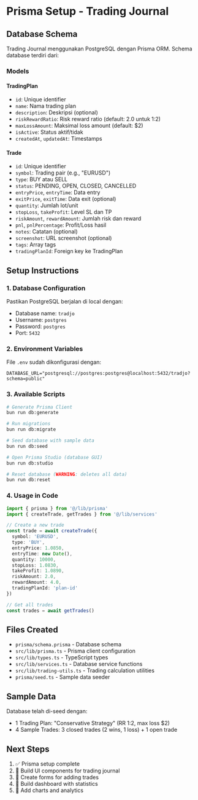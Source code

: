 # Prisma Setup - Trading Journal

## Database Schema

Trading Journal menggunakan PostgreSQL dengan Prisma ORM. Schema database terdiri dari:

### Models

#### TradingPlan
- `id`: Unique identifier
- `name`: Nama trading plan
- `description`: Deskripsi (optional)
- `riskRewardRatio`: Risk reward ratio (default: 2.0 untuk 1:2)
- `maxLossAmount`: Maksimal loss amount (default: $2)
- `isActive`: Status aktif/tidak
- `createdAt`, `updatedAt`: Timestamps

#### Trade
- `id`: Unique identifier
- `symbol`: Trading pair (e.g., "EURUSD")
- `type`: BUY atau SELL
- `status`: PENDING, OPEN, CLOSED, CANCELLED
- `entryPrice`, `entryTime`: Data entry
- `exitPrice`, `exitTime`: Data exit (optional)
- `quantity`: Jumlah lot/unit
- `stopLoss`, `takeProfit`: Level SL dan TP
- `riskAmount`, `rewardAmount`: Jumlah risk dan reward
- `pnl`, `pnlPercentage`: Profit/Loss hasil
- `notes`: Catatan (optional)
- `screenshot`: URL screenshot (optional)
- `tags`: Array tags
- `tradingPlanId`: Foreign key ke TradingPlan

## Setup Instructions

### 1. Database Configuration
Pastikan PostgreSQL berjalan di local dengan:
- Database name: `tradjo`
- Username: `postgres`
- Password: `postgres`
- Port: `5432`

### 2. Environment Variables
File `.env` sudah dikonfigurasi dengan:
```
DATABASE_URL="postgresql://postgres:postgres@localhost:5432/tradjo?schema=public"
```

### 3. Available Scripts

```bash
# Generate Prisma Client
bun run db:generate

# Run migrations
bun run db:migrate

# Seed database with sample data
bun run db:seed

# Open Prisma Studio (database GUI)
bun run db:studio

# Reset database (WARNING: deletes all data)
bun run db:reset
```

### 4. Usage in Code

```typescript
import { prisma } from '@/lib/prisma'
import { createTrade, getTrades } from '@/lib/services'

// Create a new trade
const trade = await createTrade({
  symbol: 'EURUSD',
  type: 'BUY',
  entryPrice: 1.0850,
  entryTime: new Date(),
  quantity: 10000,
  stopLoss: 1.0830,
  takeProfit: 1.0890,
  riskAmount: 2.0,
  rewardAmount: 4.0,
  tradingPlanId: 'plan-id'
})

// Get all trades
const trades = await getTrades()
```

## Files Created

- `prisma/schema.prisma` - Database schema
- `src/lib/prisma.ts` - Prisma client configuration
- `src/lib/types.ts` - TypeScript types
- `src/lib/services.ts` - Database service functions
- `src/lib/trading-utils.ts` - Trading calculation utilities
- `prisma/seed.ts` - Sample data seeder

## Sample Data

Database telah di-seed dengan:
- 1 Trading Plan: "Conservative Strategy" (RR 1:2, max loss $2)
- 4 Sample Trades: 3 closed trades (2 wins, 1 loss) + 1 open trade

## Next Steps

1. ✅ Prisma setup complete
2. 🔄 Build UI components for trading journal
3. 🔄 Create forms for adding trades
4. 🔄 Build dashboard with statistics
5. 🔄 Add charts and analytics